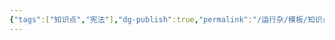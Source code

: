 ```yaml
---
{"tags":["知识点","宪法"],"dg-publish":true,"permalink":"/运行杂/模板/知识点/宪法知识点模板/","dgPassFrontmatter":true,"created":"2024-11-01T14:25:49.521+08:00","updated":"2024-11-01T14:26:04.960+08:00"}
---
```


